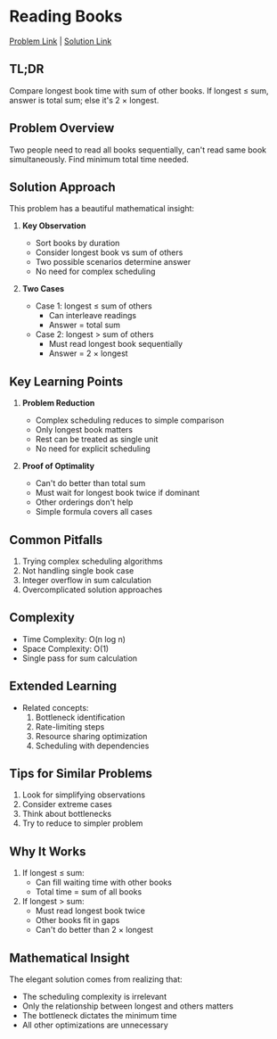 # Reading Books

[Problem Link](https://cses.fi/problemset/task/1631) | [Solution Link](../../solutions/02_Sorting_and_Searching/23_1631_Reading_Books.cpp)

## TL;DR
Compare longest book time with sum of other books. If longest ≤ sum, answer is total sum; else it's 2 × longest.

## Problem Overview
Two people need to read all books sequentially, can't read same book simultaneously. Find minimum total time needed.

## Solution Approach
This problem has a beautiful mathematical insight:

1. **Key Observation**
   - Sort books by duration
   - Consider longest book vs sum of others
   - Two possible scenarios determine answer
   - No need for complex scheduling

2. **Two Cases**
   - Case 1: longest ≤ sum of others
     * Can interleave readings
     * Answer = total sum
   - Case 2: longest > sum of others
     * Must read longest book sequentially
     * Answer = 2 × longest

## Key Learning Points
1. **Problem Reduction**
   - Complex scheduling reduces to simple comparison
   - Only longest book matters
   - Rest can be treated as single unit
   - No need for explicit scheduling

2. **Proof of Optimality**
   - Can't do better than total sum
   - Must wait for longest book twice if dominant
   - Other orderings don't help
   - Simple formula covers all cases

## Common Pitfalls
1. Trying complex scheduling algorithms
2. Not handling single book case
3. Integer overflow in sum calculation
4. Overcomplicated solution approaches

## Complexity
- Time Complexity: O(n log n)
- Space Complexity: O(1)
- Single pass for sum calculation

## Extended Learning
- Related concepts:
  1. Bottleneck identification
  2. Rate-limiting steps
  3. Resource sharing optimization
  4. Scheduling with dependencies

## Tips for Similar Problems
1. Look for simplifying observations
2. Consider extreme cases
3. Think about bottlenecks
4. Try to reduce to simpler problem

## Why It Works
1. If longest ≤ sum:
   - Can fill waiting time with other books
   - Total time = sum of all books
2. If longest > sum:
   - Must read longest book twice
   - Other books fit in gaps
   - Can't do better than 2 × longest

## Mathematical Insight
The elegant solution comes from realizing that:
- The scheduling complexity is irrelevant
- Only the relationship between longest and others matters
- The bottleneck dictates the minimum time
- All other optimizations are unnecessary